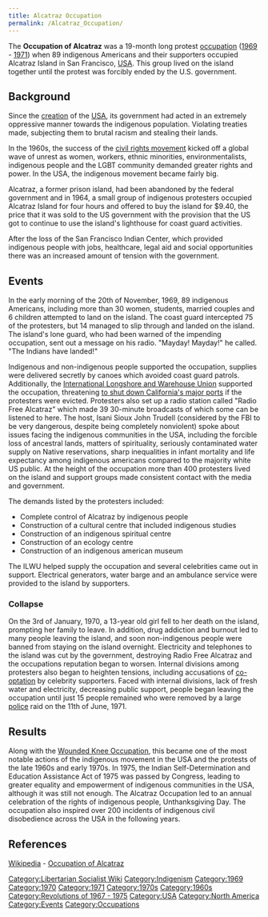 ```yaml
---
title: Alcatraz Occupation
permalink: /Alcatraz_Occupation/
---
```


The **Occupation of Alcatraz** was a 19-month long protest
[occupation](occupation.md "wikilink")
([1969](Timeline_of_Indigenism.md "wikilink") -
[1971](Revolutions_of_1967_-_1975.md "wikilink")) when 89 indigenous
Americans and their supporters occupied Alcatraz Island in San
Francisco, [USA](United_States_of_America.md "wikilink"). This group lived
on the island together until the protest was forcibly ended by the U.S.
government.

## Background

Since the [creation](American_Revolution.md "wikilink") of the
[USA](United_States_of_America.md "wikilink"), its government had acted in
an extremely oppressive manner towards the indigenous population.
Violating treaties made, subjecting them to brutal racism and stealing
their lands.

In the 1960s, the success of the [civil rights
movement](Civil_Rights_Movement_(USA).md "wikilink") kicked off a global
wave of unrest as women, workers, ethnic minorities, environmentalists,
indigenous people and the LGBT community demanded greater rights and
power. In the USA, the indigenous movement became fairly big.

Alcatraz, a former prison island, had been abandoned by the federal
government and in 1964, a small group of indigenous protesters occupied
Alcatraz Island for four hours and offered to buy the island for \$9.40,
the price that it was sold to the US government with the provision that
the US got to continue to use the island's lighthouse for coast guard
activities.

After the loss of the San Francisco Indian Center, which provided
indigenous people with jobs, healthcare, legal aid and social
opportunities there was an increased amount of tension with the
government.

## Events

In the early morning of the 20th of November, 1969, 89 indigenous
Americans, including more than 30 women, students, married couples and 6
children attempted to land on the island. The coast guard intercepted 75
of the protesters, but 14 managed to slip through and landed on the
island. The island's lone guard, who had been warned of the impending
occupation, sent out a message on his radio. "Mayday! Mayday!" he
called. "The Indians have landed!"

Indigenous and non-indigenous people supported the occupation, supplies
were delivered secretly by canoes which avoided coast guard patrols.
Additionally, the [International Longshore and Warehouse
Union](International_Longshore_and_Warehouse_Union.md "wikilink") supported
the occupation, threatening [to shut down California's major
ports](Political_Strike.md "wikilink") if the protesters were evicted.
Protesters also set up a radio station called "Radio Free Alcatraz"
which made 39 30-minute broadcasts of which some can be listened to
here. The host, Isani Sioux John Trudell (considered by the FBI to be
very dangerous, despite being completely nonviolent) spoke about issues
facing the indigenous communities in the USA, including the forcible
loss of ancestral lands, matters of spirituality, seriously contaminated
water supply on Native reservations, sharp inequalities in infant
mortality and life expectancy among indigenous americans compared to the
majority white US public. At the height of the occupation more than 400
protesters lived on the island and support groups made consistent
contact with the media and government.

The demands listed by the protesters included:

- Complete control of Alcatraz by indigenous people
- Construction of a cultural centre that included indigenous studies
- Construction of an indigenous spiritual centre
- Construction of an ecology centre
- Construction of an indigenous american museum

The ILWU helped supply the occupation and several celebrities came out
in support. Electrical generators, water barge and an ambulance service
were provided to the island by supporters.

### Collapse

On the 3rd of January, 1970, a 13-year old girl fell to her death on the
island, prompting her family to leave. In addition, drug addiction and
burnout led to many people leaving the island, and soon non-indigenous
people were banned from staying on the island overnight. Electricity and
telephones to the island was cut by the government, destroying Radio
Free Alcatraz and the occupations reputation began to worsen. Internal
divisions among protesters also began to heighten tensions, including
accusations of [co-optation](co-optation.md "wikilink") by celebrity
supporters. Faced with internal divisions, lack of fresh water and
electricity, decreasing public support, people began leaving the
occupation until just 15 people remained who were removed by a large
[police](police.md "wikilink") raid on the 11th of June, 1971.

## Results

Along with the [Wounded Knee
Occupation](Wounded_Knee_Occupation.md "wikilink"), this became one of the
most notable actions of the indigenous movement in the USA and the
protests of the late 1960s and early 1970s. In 1975, the Indian
Self-Determination and Education Assistance Act of 1975 was passed by
Congress, leading to greater equality and empowerment of indigenous
communities in the USA, although it was still not enough. The Alcatraz
Occupation led to an annual celebration of the rights of indigenous
people, Unthanksgiving Day. The occupation also inspired over 200
incidents of indigenous civil disobedience across the USA in the
following years.

## References

[Wikipedia](Wikipedia.md "wikilink") - [Occupation of
Alcatraz](https://en.wikipedia.org/wiki/Occupation_of_Alcatraz)

[Category:Libertarian Socialist
Wiki](Category:Libertarian_Socialist_Wiki.md "wikilink")
[Category:Indigenism](Category:Indigenism.md "wikilink")
[Category:1969](Category:1969.md "wikilink")
[Category:1970](Category:1970.md "wikilink")
[Category:1971](Category:1971.md "wikilink")
[Category:1970s](Category:1970s.md "wikilink")
[Category:1960s](Category:1960s.md "wikilink") [Category:Revolutions of
1967 - 1975](Category:Revolutions_of_1967_-_1975.md "wikilink")
[Category:USA](Category:USA.md "wikilink") [Category:North
America](Category:North_America.md "wikilink")
[Category:Events](Category:Events.md "wikilink")
[Category:Occupations](Category:Occupations.md "wikilink")